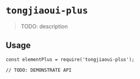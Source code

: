 # `tongjiaoui-plus`

> TODO: description

## Usage

```
const elementPlus = require('tongjiaoui-plus');

// TODO: DEMONSTRATE API
```
